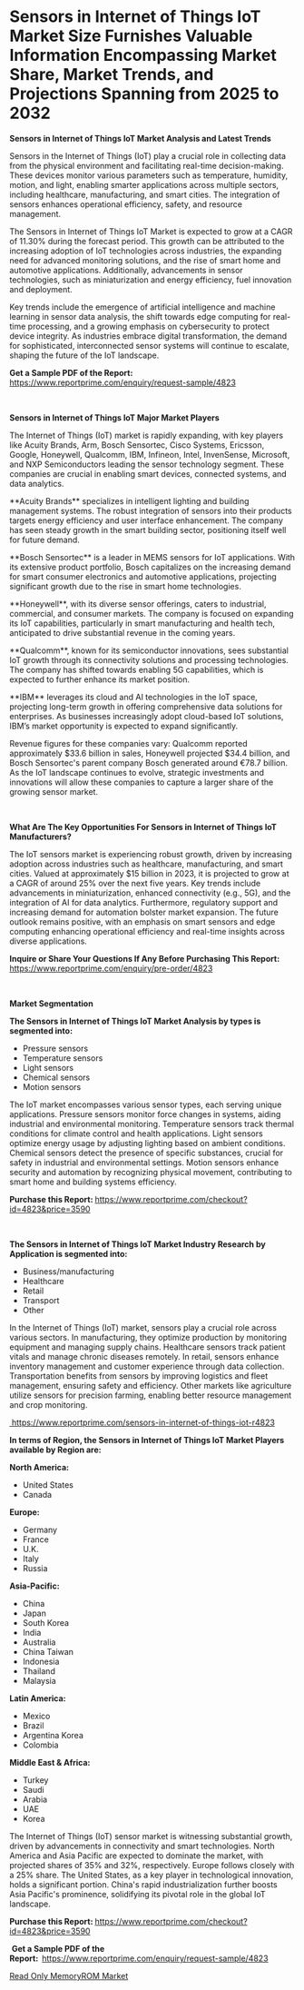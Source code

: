 <p><h1>Sensors in Internet of Things IoT Market Size Furnishes Valuable Information Encompassing Market Share, Market Trends, and Projections Spanning from 2025 to 2032</h1></p><p><strong>Sensors in Internet of Things IoT Market Analysis and Latest Trends</strong></p>
<p><p>Sensors in the Internet of Things (IoT) play a crucial role in collecting data from the physical environment and facilitating real-time decision-making. These devices monitor various parameters such as temperature, humidity, motion, and light, enabling smarter applications across multiple sectors, including healthcare, manufacturing, and smart cities. The integration of sensors enhances operational efficiency, safety, and resource management.</p><p>The Sensors in Internet of Things IoT Market is expected to grow at a CAGR of 11.30% during the forecast period. This growth can be attributed to the increasing adoption of IoT technologies across industries, the expanding need for advanced monitoring solutions, and the rise of smart home and automotive applications. Additionally, advancements in sensor technologies, such as miniaturization and energy efficiency, fuel innovation and deployment.</p><p>Key trends include the emergence of artificial intelligence and machine learning in sensor data analysis, the shift towards edge computing for real-time processing, and a growing emphasis on cybersecurity to protect device integrity. As industries embrace digital transformation, the demand for sophisticated, interconnected sensor systems will continue to escalate, shaping the future of the IoT landscape.</p></p>
<p><strong>Get a Sample PDF of the Report:&nbsp;</strong> <a href="https://www.reportprime.com/enquiry/request-sample/4823?utm_campaign=2117&utm_medium=2&utm_source=Github&utm_content=ia&utm_term=19032025&utm_id=sensors-in-internet-of-things-iot">https://www.reportprime.com/enquiry/request-sample/4823</a></p>
<p>&nbsp;</p>
<p><strong>Sensors in Internet of Things IoT Major Market Players</strong></p>
<p><p>The Internet of Things (IoT) market is rapidly expanding, with key players like Acuity Brands, Arm, Bosch Sensortec, Cisco Systems, Ericsson, Google, Honeywell, Qualcomm, IBM, Infineon, Intel, InvenSense, Microsoft, and NXP Semiconductors leading the sensor technology segment. These companies are crucial in enabling smart devices, connected systems, and data analytics.</p><p>**Acuity Brands** specializes in intelligent lighting and building management systems. The robust integration of sensors into their products targets energy efficiency and user interface enhancement. The company has seen steady growth in the smart building sector, positioning itself well for future demand.</p><p>**Bosch Sensortec** is a leader in MEMS sensors for IoT applications. With its extensive product portfolio, Bosch capitalizes on the increasing demand for smart consumer electronics and automotive applications, projecting significant growth due to the rise in smart home technologies.</p><p>**Honeywell**, with its diverse sensor offerings, caters to industrial, commercial, and consumer markets. The company is focused on expanding its IoT capabilities, particularly in smart manufacturing and health tech, anticipated to drive substantial revenue in the coming years.</p><p>**Qualcomm**, known for its semiconductor innovations, sees substantial IoT growth through its connectivity solutions and processing technologies. The company has shifted towards enabling 5G capabilities, which is expected to further enhance its market position.</p><p>**IBM** leverages its cloud and AI technologies in the IoT space, projecting long-term growth in offering comprehensive data solutions for enterprises. As businesses increasingly adopt cloud-based IoT solutions, IBM’s market opportunity is expected to expand significantly.</p><p>Revenue figures for these companies vary: Qualcomm reported approximately $33.6 billion in sales, Honeywell projected $34.4 billion, and Bosch Sensortec's parent company Bosch generated around €78.7 billion. As the IoT landscape continues to evolve, strategic investments and innovations will allow these companies to capture a larger share of the growing sensor market.</p></p>
<p>&nbsp;</p>
<p><strong>What Are The Key Opportunities For Sensors in Internet of Things IoT Manufacturers?</strong></p>
<p><p>The IoT sensors market is experiencing robust growth, driven by increasing adoption across industries such as healthcare, manufacturing, and smart cities. Valued at approximately $15 billion in 2023, it is projected to grow at a CAGR of around 25% over the next five years. Key trends include advancements in miniaturization, enhanced connectivity (e.g., 5G), and the integration of AI for data analytics. Furthermore, regulatory support and increasing demand for automation bolster market expansion. The future outlook remains positive, with an emphasis on smart sensors and edge computing enhancing operational efficiency and real-time insights across diverse applications.</p></p>
<p><strong>Inquire or Share Your Questions If Any Before Purchasing This Report:</strong> <a href="https://www.reportprime.com/enquiry/pre-order/4823?utm_campaign=2117&utm_medium=2&utm_source=Github&utm_content=ia&utm_term=19032025&utm_id=sensors-in-internet-of-things-iot">https://www.reportprime.com/enquiry/pre-order/4823</a></p>
<p>&nbsp;</p>
<p><strong>Market Segmentation</strong></p>
<p><strong>The Sensors in Internet of Things IoT Market Analysis by types is segmented into:</strong></p>
<p><ul><li>Pressure sensors</li><li>Temperature sensors</li><li>Light sensors</li><li>Chemical sensors</li><li>Motion sensors</li></ul></p>
<p><p>The IoT market encompasses various sensor types, each serving unique applications. Pressure sensors monitor force changes in systems, aiding industrial and environmental monitoring. Temperature sensors track thermal conditions for climate control and health applications. Light sensors optimize energy usage by adjusting lighting based on ambient conditions. Chemical sensors detect the presence of specific substances, crucial for safety in industrial and environmental settings. Motion sensors enhance security and automation by recognizing physical movement, contributing to smart home and building systems efficiency.</p></p>
<p><strong>Purchase this Report:&nbsp;</strong><a href="https://www.reportprime.com/checkout?id=4823&price=3590&utm_campaign=2117&utm_medium=2&utm_source=Github&utm_content=ia&utm_term=19032025&utm_id=sensors-in-internet-of-things-iot">https://www.reportprime.com/checkout?id=4823&price=3590</a></p>
<p>&nbsp;</p>
<p><strong>The Sensors in Internet of Things IoT Market Industry Research by Application is segmented into:</strong></p>
<p><ul><li>Business/manufacturing</li><li>Healthcare</li><li>Retail</li><li>Transport</li><li>Other</li></ul></p>
<p><p>In the Internet of Things (IoT) market, sensors play a crucial role across various sectors. In manufacturing, they optimize production by monitoring equipment and managing supply chains. Healthcare sensors track patient vitals and manage chronic diseases remotely. In retail, sensors enhance inventory management and customer experience through data collection. Transportation benefits from sensors by improving logistics and fleet management, ensuring safety and efficiency. Other markets like agriculture utilize sensors for precision farming, enabling better resource management and crop monitoring.</p></p>
<p><a href="https://www.reportprime.com/sensors-in-internet-of-things-iot-r4823?utm_campaign=2117&utm_medium=2&utm_source=Github&utm_content=ia&utm_term=19032025&utm_id=sensors-in-internet-of-things-iot">&nbsp;https://www.reportprime.com/sensors-in-internet-of-things-iot-r4823</a></p>
<p><strong>In terms of Region, the Sensors in Internet of Things IoT Market Players available by Region are:</strong></p>
<p>
    <p> <strong> North America: </strong>
        <ul>
            <li>United States</li>
            <li>Canada</li>
        </ul>
        </p> 
    <p> <strong> Europe: </strong>
        <ul>
            <li>Germany</li>
            <li>France</li>
            <li>U.K.</li>
            <li>Italy</li>
            <li>Russia</li>
        </ul>
        </p> 
    <p> <strong> Asia-Pacific: </strong>
        <ul>
            <li>China</li>
            <li>Japan</li>
            <li>South Korea</li>
            <li>India</li>
            <li>Australia</li>
            <li>China Taiwan</li>
            <li>Indonesia</li>
            <li>Thailand</li>
            <li>Malaysia</li>
        </ul>
        </p> 
    <p> <strong> Latin America: </strong>
        <ul>
            <li>Mexico</li>
            <li>Brazil</li>
            <li>Argentina Korea</li>
            <li>Colombia</li>
        </ul>
        </p> 
    <p> <strong> Middle East & Africa: </strong>
        <ul>
            <li>Turkey</li>
            <li>Saudi</li>
            <li>Arabia</li>
            <li>UAE</li>
            <li>Korea</li>
        </ul>
    </p>
    </p>
<p><p>The Internet of Things (IoT) sensor market is witnessing substantial growth, driven by advancements in connectivity and smart technologies. North America and Asia Pacific are expected to dominate the market, with projected shares of 35% and 32%, respectively. Europe follows closely with a 25% share. The United States, as a key player in technological innovation, holds a significant portion. China's rapid industrialization further boosts Asia Pacific's prominence, solidifying its pivotal role in the global IoT landscape.</p></p>
<p><strong>Purchase this Report: </strong><a href="https://www.reportprime.com/checkout?id=4823&price=3590&utm_campaign=2117&utm_medium=2&utm_source=Github&utm_content=ia&utm_term=19032025&utm_id=sensors-in-internet-of-things-iot">https://www.reportprime.com/checkout?id=4823&price=3590</a></p>
<p>&nbsp;<strong>Get a Sample PDF of the Report:&nbsp;&nbsp;</strong><a href="https://www.reportprime.com/enquiry/request-sample/4823?utm_campaign=2117&utm_medium=2&utm_source=Github&utm_content=ia&utm_term=19032025&utm_id=sensors-in-internet-of-things-iot">https://www.reportprime.com/enquiry/request-sample/4823</a></p>
<p><strong></strong></p>
<p><p><a href="https://github.com/nathandecarvalho/Market-Research-Report-List-6/blob/main/read-only-memoryrom-market.md?utm_campaign=2117&utm_medium=2&utm_source=Github&utm_content=ia&utm_term=19032025&utm_id=sensors-in-internet-of-things-iot">Read Only MemoryROM Market</a></p></p>